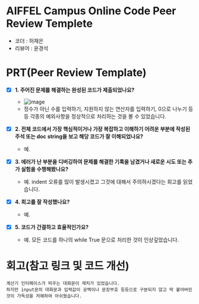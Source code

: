 # AIFFEL Campus Online Code Peer Review Templete
- 코더 : 허재은
- 리뷰어 : 윤경석


# PRT(Peer Review Template)
- [x]  **1. 주어진 문제를 해결하는 완성된 코드가 제출되었나요?**
    - ![image](https://github.com/user-attachments/assets/4955c407-c287-46c0-9cce-3ec7700f04c3)
    - 정수가 아닌 수를 입력하기, 지원하지 않는 연산자를 입력하기, 0으로 나누기 등등 각종의 예외사항을 정상적으로 처리하는 것을 볼 수 있었습니다.
    
- [x]  **2. 전체 코드에서 가장 핵심적이거나 가장 복잡하고 이해하기 어려운 부분에 작성된 
주석 또는 doc string을 보고 해당 코드가 잘 이해되었나요?**
    - 예.
        
- [x]  **3. 에러가 난 부분을 디버깅하여 문제를 해결한 기록을 남겼거나
새로운 시도 또는 추가 실험을 수행해봤나요?**
    - 예. indent 오류를 많이 발생시켰고 그것에 대해서 주의하시겠다는 회고를 읽었습니다.
        
- [x]  **4. 회고를 잘 작성했나요?**
    - 예.
        
- [x]  **5. 코드가 간결하고 효율적인가요?**
    - 예. 모든 코드를 하나의 while True 문으로 처리한 것이 인상깊었습니다.


# 회고(참고 링크 및 코드 개선)
```
계산기 인터페이스가 띄우는 대화문이 재치가 있었습니다.
하지만 input문의 대화문과 입력값이 공백이나 문장부호 등등으로 구분되지 않고 딱 붙어버린 것이 가독성을 저해하여 아쉬웠습니다.
```
